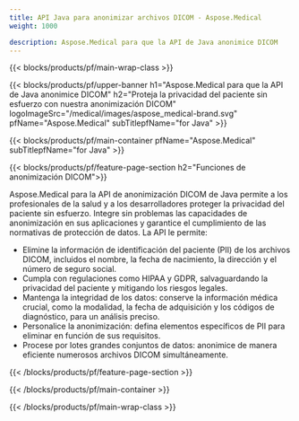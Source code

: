 ```yaml
---
title: API Java para anonimizar archivos DICOM - Aspose.Medical
weight: 1000

description: Aspose.Medical para que la API de Java anonimice DICOM 
---
```


{{< blocks/products/pf/main-wrap-class >}}

{{< blocks/products/pf/upper-banner h1="Aspose.Medical para que la API de Java anonimice DICOM" h2="Proteja la privacidad del paciente sin esfuerzo con nuestra anonimización DICOM" logoImageSrc="/medical/images/aspose_medical-brand.svg" pfName="Aspose.Medical" subTitlepfName="for Java" >}}

{{< blocks/products/pf/main-container pfName="Aspose.Medical" subTitlepfName="for Java" >}}

{{< blocks/products/pf/feature-page-section h2="Funciones de anonimización DICOM">}}

<p>Aspose.Medical para la API de anonimización DICOM de Java permite a los profesionales de la salud y a los desarrolladores proteger la privacidad del paciente sin esfuerzo. Integre sin problemas las capacidades de anonimización en sus aplicaciones y garantice el cumplimiento de las normativas de protección de datos. La API le permite:</p>

<ul>
<li>Elimine la información de identificación del paciente (PII) de los archivos DICOM, incluidos el nombre, la fecha de nacimiento, la dirección y el número de seguro social.</li>
<li>Cumpla con regulaciones como HIPAA y GDPR, salvaguardando la privacidad del paciente y mitigando los riesgos legales.</li>
<li>Mantenga la integridad de los datos: conserve la información médica crucial, como la modalidad, la fecha de adquisición y los códigos de diagnóstico, para un análisis preciso.</li>
<li>Personalice la anonimización: defina elementos específicos de PII para eliminar en función de sus requisitos.</li>
<li>Procese por lotes grandes conjuntos de datos: anonimice de manera eficiente numerosos archivos DICOM simultáneamente.</li>
</ul>

{{< /blocks/products/pf/feature-page-section >}}

{{< /blocks/products/pf/main-container >}}

{{< /blocks/products/pf/main-wrap-class >}}